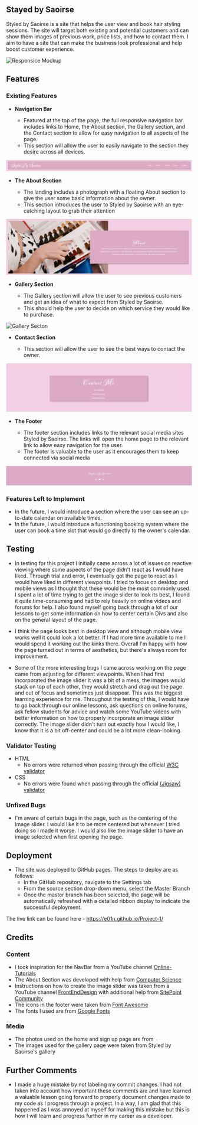 ## Stayed by Saoirse 

 Styled by Saoirse is a site that helps the user view and book hair styling sessions. The site will target both existing and potential customers and can show them images of previous work, price lists, and how to contact them. 
 I aim to have a site that can make the business look professional and help boost customer experience.

 
![Responsice Mockup](https://github.com/E01N/Project-1/blob/main/media/homepage.png?raw=true)

## Features 


### Existing Features

- __Navigation Bar__

  - Featured at the top of the page, the full responsive navigation bar includes links to  Home, the About section, the Gallery section, and the Contact section to allow for easy navigation to all aspects of the page.
  - This section will allow the user to easily navigate to the section they desire across all devices. 

![Nav Bar](media/Nav-Bar.png)

- __The About Section__

  - The landing includes a photograph with a floating About section to give the user some basic information about the owner. 
  - This section introduces the user to Styled by Saoirse with an eye-catching layout to grab their attention

![About Section](media/About-section.png)

- __Gallery Section__

  - The Gallery section will allow the user to see previous customers and get an idea of what to expect from Styled by Saoirse. 
  - This should help the user to decide on which service they would like to purchase. 

![Gallery Secton](media/Gallery.png)

- __Contact Section__

  - This section will allow the user to see the best ways to contact the owner. 

![Contact Section](media/Contact.png)

- __The Footer__ 

  - The footer section includes links to the relevant social media sites Styled by Saoirse. The links will open the home page to the relevant link to allow easy navigation for the user. 
  - The footer is valuable to the user as it encourages them to keep connected via social media

![Footer](media/Footer.png)


### Features Left to Implement

- In the future, I would introduce a section where the user can see an up-to-date calendar on available times.
- In the future, I would introduce a functioning booking system where the user can book a time slot that would go directly to the owner's calendar.

## Testing 

- In testing for this project I initially came across a lot of issues on reactive viewing where some aspects of the page didn't react as I would have liked. Through trial and error, I eventually got the page to react as I would have liked in different viewpoints. 
I tried to focus on desktop and mobile views as I thought that these would be the most commonly used. 
I spent a lot of time trying to get the image slider to look its best, I found it quite time-consuming and had to rely heavily on online videos and forums for help. 
I also found myself going back through a lot of our lessons to get some information on how to center certain Divs and also on the general layout of the page.

- I think the page looks best in desktop view and although mobile view works well it could look a lot better. If I had more time available to me I would spend it working out the kinks there. Overall I'm happy with how the page turned out in terms of aesthetics, but there's always room for improvement.

- Some of the more interesting bugs I came across working on the page came from adjusting for different viewpoints. When I had first incorporated the image slider it was a bit of a mess, the images would stack on top of each other, they would stretch and drag out the page and out of focus and sometimes just disappear. This was the biggest learning experience for me. Throughout the testing of this, I would have to go back through our online lessons, ask questions on online forums, ask fellow students for advice and watch some YouTube videos with better information on how to properly incorporate an image slider correctly. The image slider didn't turn out exactly how I would like, I know that it is a bit off-center and could be a lot more clean-looking.


### Validator Testing 

- HTML
  - No errors were returned when passing through the official [W3C validator](https://validator.w3.org/nu/?doc=https%3A%2F%2Fcode-institute-org.github.io%2Flove-running-2.0%2Findex.html)
- CSS
  - No errors were found when passing through the official [(Jigsaw) validator](https://jigsaw.w3.org/css-validator/validator?uri=https%3A%2F%2Fvalidator.w3.org%2Fnu%2F%3Fdoc%3Dhttps%253A%252F%252Fcode-institute-org.github.io%252Flove-running-2.0%252Findex.html&profile=css3svg&usermedium=all&warning=1&vextwarning=&lang=en#css)

### Unfixed Bugs

- I'm aware of certain bugs in the page, such as the centering of the image slider. I would like it to be more centered but whenever I tried doing so I made it worse. I would also like the image slider to have an image selected when first opening the page.

## Deployment

- The site was deployed to GitHub pages. The steps to deploy are as follows: 
  - In the GitHub repository, navigate to the Settings tab 
  - From the source section drop-down menu, select the Master Branch
  - Once the master branch has been selected, the page will be automatically refreshed with a detailed ribbon display to indicate the successful deployment. 

The live link can be found here - https://e01n.github.io/Project-1/ 


## Credits 

### Content 

- I took inspiration for the NavBar from a YouTube channel [Online-Tutorials](https://www.youtube.com/watch?v=kEt5DCHeyJo&list=LL&index=8&t=199s&ab_channel=OnlineTutorials)
- The About Section was developed with help from [Computer Science](https://www.youtube.com/watch?v=pt26fbKaoqM&ab_channel=ComputerScience)
- Instructions on how to create the image slider was taken from a YouTube channel [FrontEndDesign](https://www.youtube.com/watch?v=yirix3tA61Q&ab_channel=FrontEndDesign) with additional help from [SitePoint Community](https://www.sitepoint.com/community/t/trying-to-prevent-an-image-slider-from-stretching-page-horizontally/383856)
- The icons in the footer were taken from [Font Awesome](https://fontawesome.com/)
- The fonts I used are from [Google Fonts](https://fonts.google.com/)
### Media

- The photos used on the home and sign up page are from 
- The images used for the gallery page were taken from Styled by Saoirse's gallery

## Further Comments

- I made a huge mistake by not labeling my commit changes. I had not taken into account how important these comments are and have learned a valuable lesson going forward to properly document changes made to my code as I progress through a project. In a way, I am glad that this happened as I was annoyed at myself for making this mistake but this is how I will learn and progress further in my career as a developer. 
